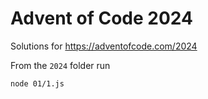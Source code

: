# Advent of Code 2024

Solutions for https://adventofcode.com/2024

From the `2024` folder run

```sh
node 01/1.js
```
